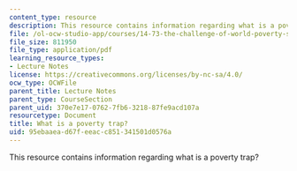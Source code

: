 ```yaml
---
content_type: resource
description: This resource contains information regarding what is a poverty trap?
file: /ol-ocw-studio-app/courses/14-73-the-challenge-of-world-poverty-spring-2011/95ebaaead67feeacc851341501d0576a_MIT14_73S11_Lec2_slides.pdf
file_size: 811950
file_type: application/pdf
learning_resource_types:
- Lecture Notes
license: https://creativecommons.org/licenses/by-nc-sa/4.0/
ocw_type: OCWFile
parent_title: Lecture Notes
parent_type: CourseSection
parent_uid: 370e7e17-0762-7fb6-3218-87fe9acd107a
resourcetype: Document
title: What is a poverty trap?
uid: 95ebaaea-d67f-eeac-c851-341501d0576a
---
```

This resource contains information regarding what is a poverty trap?